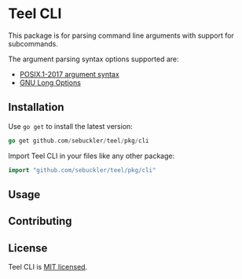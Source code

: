 # Teel CLI

This package is for parsing command line arguments with support for subcommands.

The argument parsing syntax options supported are:
 * [POSIX.1-2017 argument syntax](https://pubs.opengroup.org/onlinepubs/9699919799/basedefs/V1_chap12.html)
 * [GNU Long Options](https://www.gnu.org/software/tar/manual/html_node/Long-Options.html)

## Installation

Use `go get` to install the latest version:
```go
go get github.com/sebuckler/teel/pkg/cli
```

Import Teel CLI in your files like any other package:
```go
import "github.com/sebuckler/teel/pkg/cli"
```

## Usage

## Contributing

## License

Teel CLI is [MIT licensed](../../LICENSE).
